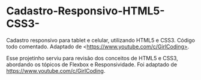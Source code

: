 # Cadastro-Responsivo-HTML5-CSS3-
Cadastro responsivo para tablet e celular, utilizando HTML5 e CSS3. Código todo comentado. Adaptado de &lt;https://www.youtube.com/c/GirlCoding>.

Esse projetinho serviu para revisão dos conceitos de HTML5 e CSS3, abordando os tópicos de Flexbox e Responsividade.
Foi adaptado de <https://www.youtube.com/c/GirlCoding>.
